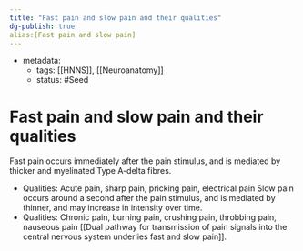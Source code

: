 ```yaml
---
title: "Fast pain and slow pain and their qualities"
dg-publish: true
alias:[Fast pain and slow pain]
---
```

- metadata:
	- tags: [[HNNS]], [[Neuroanatomy]]
	- status: #Seed 
# Fast pain and slow pain and their qualities
Fast pain occurs immediately after the pain stimulus, and is mediated by thicker and myelinated Type A-delta fibres.
- Qualities: Acute pain, sharp pain, pricking pain, electrical pain
Slow pain occurs around a second after the pain stimulus, and is mediated by thinner, and may increase in intensity over time.
- Qualities: Chronic pain, burning pain, crushing pain, throbbing pain, nauseous pain
[[Dual pathway for transmission of pain signals into the central nervous system underlies fast and slow pain]].